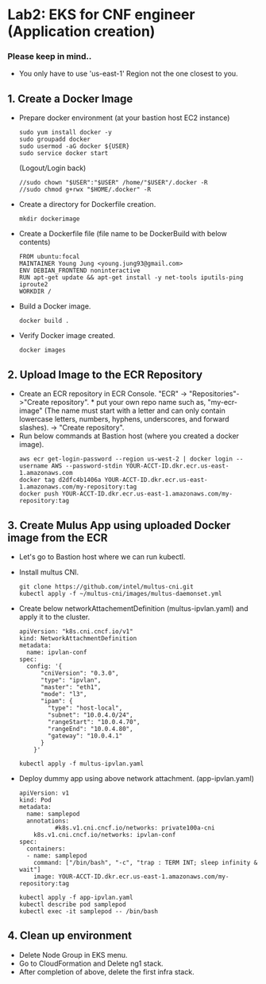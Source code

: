 # Lab2: EKS for CNF engineer (Application creation)

### Please keep in mind..
* You only have to use 'us-east-1' Region not the one closest to you.

## 1. Create a Docker Image 
* Prepare docker environment (at your bastion host EC2 instance)
  ````
  sudo yum install docker -y
  sudo groupadd docker
  sudo usermod -aG docker ${USER}
  sudo service docker start
  ````
  (Logout/Login back)
  ````
  //sudo chown "$USER":"$USER" /home/"$USER"/.docker -R
  //sudo chmod g+rwx "$HOME/.docker" -R
  ````
* Create a directory for Dockerfile creation.
  ````
  mkdir dockerimage
  ````
* Create a Dockerfile file (file name to be DockerBuild with below contents)
  ````
  FROM ubuntu:focal
  MAINTAINER Young Jung <young.jung93@gmail.com>
  ENV DEBIAN_FRONTEND noninteractive
  RUN apt-get update && apt-get install -y net-tools iputils-ping iproute2   
  WORKDIR /
  ````
* Build a Docker image.
  ```` 
  docker build .
  ````
* Verify Docker image created.
  ````
  docker images 
  ````
  
## 2. Upload Image to the ECR Repository
* Create an ECR repository in ECR Console. "ECR" -> "Repositories"->"Create repository".
      * put your own repo name such as, "my-ecr-image" (The name must start with a letter and can only contain lowercase letters, numbers, hyphens, underscores, and forward slashes). -> "Create repository".
* Run below commands at Bastion host (where you created a docker image). 
  ````
  aws ecr get-login-password --region us-west-2 | docker login --username AWS --password-stdin YOUR-ACCT-ID.dkr.ecr.us-east-1.amazonaws.com
  docker tag d2dfc4b1406a YOUR-ACCT-ID.dkr.ecr.us-east-1.amazonaws.com/my-repository:tag
  docker push YOUR-ACCT-ID.dkr.ecr.us-east-1.amazonaws.com/my-repository:tag
  ````

## 3. Create Mulus App using uploaded Docker image from the ECR

* Let's go to Bastion host where we can run kubectl. 
* Install multus CNI.
  ````
  git clone https://github.com/intel/multus-cni.git 
  kubectl apply -f ~/multus-cni/images/multus-daemonset.yml
  ````
* Create below networkAttachementDefinition (multus-ipvlan.yaml) and apply it to the cluster.

  ````
  apiVersion: "k8s.cni.cncf.io/v1"
  kind: NetworkAttachmentDefinition
  metadata:
    name: ipvlan-conf
  spec:
    config: '{
        "cniVersion": "0.3.0",
        "type": "ipvlan",
        "master": "eth1",
        "mode": "l3",
        "ipam": {
          "type": "host-local",
          "subnet": "10.0.4.0/24",
          "rangeStart": "10.0.4.70",
          "rangeEnd": "10.0.4.80",
          "gateway": "10.0.4.1"
        }
      }'
  ````

  ````
  kubectl apply -f multus-ipvlan.yaml
  ````

* Deploy dummy app using above network attachment. (app-ipvlan.yaml)
  ````
  apiVersion: v1
  kind: Pod
  metadata:
    name: samplepod
    annotations:
            #k8s.v1.cni.cncf.io/networks: private100a-cni
      k8s.v1.cni.cncf.io/networks: ipvlan-conf
  spec:
    containers:
    - name: samplepod
      command: ["/bin/bash", "-c", "trap : TERM INT; sleep infinity & wait"]
      image: YOUR-ACCT-ID.dkr.ecr.us-east-1.amazonaws.com/my-repository:tag
  ````

  ````
  kubectl apply -f app-ipvlan.yaml
  kubectl describe pod samplepod
  kubectl exec -it samplepod -- /bin/bash
  ````

## 4. Clean up environment
* Delete Node Group in EKS menu. 
* Go to CloudFormation and Delete ng1 stack. 
* After completion of above, delete the first infra stack. 
